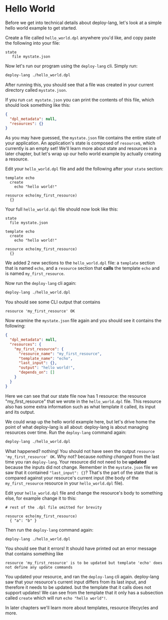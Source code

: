 # Hello World

Before we get into technical details about deploy-lang, let's look at a simple hello world example to get started.

Create a file called `hello_world.dpl` anywhere you'd like, and copy paste the following into your file:

```dpl
state
   file mystate.json
```

Now let's run our program using the `deploy-lang` cli. Simply run:

```bash
deploy-lang ./hello_world.dpl
```

After running this, you should see that a file was created in your current directory called `mystate.json`.

If you run `cat mystate.json` you can print the contents of this file, which should look something like this:

```json
{
  "dpl_metadata": null,
  "resources": {}
}
```

As you may have guessed, the `mystate.json` file contains the entire state of your application. An application's state is composed of `resource`s, which currently is an empty set! We'll learn more about state and resources in a later chapter, but let's wrap up our hello world example by actually creating a resource.

Edit your `hello_world.dpl` file and add the following after your `state` section:

```dpl
template echo
  create
    echo "hello world!"

resource echo(my_first_resource)
  {}
```

Your full `hello_world.dpl` file should now look like this:

```dpl
state
  file mystate.json

template echo
  create
    echo "hello world!"

resource echo(my_first_resource)
  {}
```

We added 2 new sections to the `hello_world.dpl` file: a `template` section that is named `echo`, and a `resource` section that **calls** the template `echo` and is named `my_first_resource`.


Now run the `deploy-lang` cli again:

```bash
deploy-lang ./hello_world.dpl
```

You should see some CLI output that contains

```text
resource 'my_first_resource' OK
```

Now examine the `mystate.json` file again and you should see it contains the following:

```json
{
  "dpl_metadata": null,
  "resources": {
    "my_first_resource": {
      "resource_name": "my_first_resource",
      "template_name": "echo",
      "last_input": {},
      "output": "hello world!",
      "depends_on": []
    }
  }
}
```

Here we can see that our state file now has 1 resource: the resource "my_first_resource" that we wrote in the `hello_world.dpl` file. This resource also has some extra information such as what template it called, its input and its output.

We could wrap up the hello world example here, but let's drive home the point of what deploy-lang is all about: deploy-lang is about managing resources over time. Run the `deploy-lang` command again:

```bash
deploy-lang ./hello_world.dpl
```

What happened? nothing! You should not have seen the output `resource 'my_first_resource' OK`. Why not? because *nothing changed* from the last time you ran `deploy-lang`. Your resource did not need to be **updated** because the inputs did not change. Remember in the `mystate.json` file we saw that it contained `"last_input": {}`? That's the part of the state that is compared against your resource's current input (the body of the `my_first_resource` resource in your `hello_world.dpl` file).

Edit your `hello_world.dpl` file and change the resource's body to something else, for example change it to this:

```dpl
# rest of the .dpl file omitted for brevity

resource echo(my_first_resource)
  { "a": "b" }
```

Then run the `deploy-lang` command again:

```bash
deploy-lang ./hello_world.dpl
```

You should see that it errors! It should have printed out an error message that contains something like

```text
resource 'my_first_resource' is to be updated but template 'echo' does not define any update commands
```

You updated your resource, and ran the `deploy-lang` cli again. deploy-lang saw that your resource's current input differs from its last input, and therefore it needs to be updated. but the template that it calls does not support updates! We can see from the template that it only has a subsection called `create` which will run `echo "hello world"!`.

In later chapters we'll learn more about templates, resource lifecycles and more.
